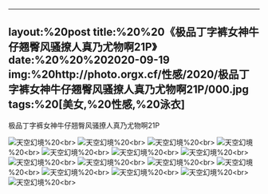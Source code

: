 ﻿---
layout:%20post
title:%20%20《极品丁字裤女神牛仔翘臀风骚撩人真乃尤物啊21P》
date:%20%20%202020-09-19
img:%20http://photo.orgx.cf/性感/2020/极品丁字裤女神牛仔翘臀风骚撩人真乃尤物啊21P/000.jpg
tags:%20[美女,%20性感,%20泳衣]
---

极品丁字裤女神牛仔翘臀风骚撩人真乃尤物啊21P



![天空幻境](http://photo.orgx.cf/性感/2020/极品丁字裤女神牛仔翘臀风骚撩人真乃尤物啊21P/001.jpg%20''天空幻境'')%20<br>
![天空幻境](http://photo.orgx.cf/性感/2020/极品丁字裤女神牛仔翘臀风骚撩人真乃尤物啊21P/002.jpg%20''天空幻境'')%20<br>
![天空幻境](http://photo.orgx.cf/性感/2020/极品丁字裤女神牛仔翘臀风骚撩人真乃尤物啊21P/003.jpg%20''天空幻境'')%20<br>
![天空幻境](http://photo.orgx.cf/性感/2020/极品丁字裤女神牛仔翘臀风骚撩人真乃尤物啊21P/004.jpg%20''天空幻境'')%20<br>
![天空幻境](http://photo.orgx.cf/性感/2020/极品丁字裤女神牛仔翘臀风骚撩人真乃尤物啊21P/005.jpg%20''天空幻境'')%20<br>
![天空幻境](http://photo.orgx.cf/性感/2020/极品丁字裤女神牛仔翘臀风骚撩人真乃尤物啊21P/006.jpg%20''天空幻境'')%20<br>
![天空幻境](http://photo.orgx.cf/性感/2020/极品丁字裤女神牛仔翘臀风骚撩人真乃尤物啊21P/007.jpg%20''天空幻境'')%20<br>
![天空幻境](http://photo.orgx.cf/性感/2020/极品丁字裤女神牛仔翘臀风骚撩人真乃尤物啊21P/008.jpg%20''天空幻境'')%20<br>
![天空幻境](http://photo.orgx.cf/性感/2020/极品丁字裤女神牛仔翘臀风骚撩人真乃尤物啊21P/009.jpg%20''天空幻境'')%20<br>
![天空幻境](http://photo.orgx.cf/性感/2020/极品丁字裤女神牛仔翘臀风骚撩人真乃尤物啊21P/010.jpg%20''天空幻境'')%20<br>
![天空幻境](http://photo.orgx.cf/性感/2020/极品丁字裤女神牛仔翘臀风骚撩人真乃尤物啊21P/011.jpg%20''天空幻境'')%20<br>
![天空幻境](http://photo.orgx.cf/性感/2020/极品丁字裤女神牛仔翘臀风骚撩人真乃尤物啊21P/012.jpg%20''天空幻境'')%20<br>
![天空幻境](http://photo.orgx.cf/性感/2020/极品丁字裤女神牛仔翘臀风骚撩人真乃尤物啊21P/013.jpg%20''天空幻境'')%20<br>
![天空幻境](http://photo.orgx.cf/性感/2020/极品丁字裤女神牛仔翘臀风骚撩人真乃尤物啊21P/014.jpg%20''天空幻境'')%20<br>
![天空幻境](http://photo.orgx.cf/性感/2020/极品丁字裤女神牛仔翘臀风骚撩人真乃尤物啊21P/015.jpg%20''天空幻境'')%20<br>
